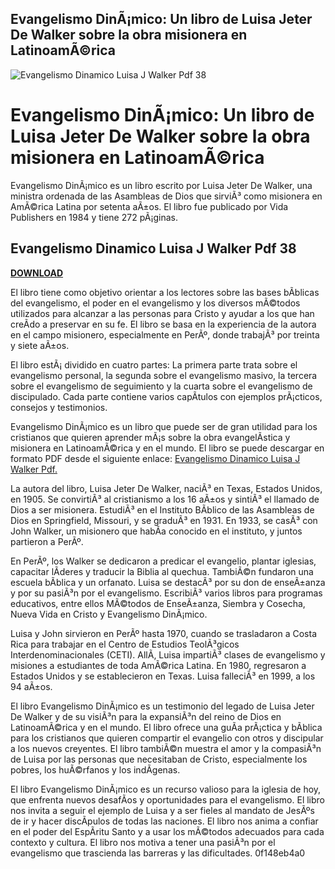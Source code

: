 ## Evangelismo DinÃ¡mico: Un libro de Luisa Jeter De Walker sobre la obra misionera en LatinoamÃ©rica

 
![Evangelismo Dinamico Luisa J Walker Pdf 38](https://encrypted-tbn1.gstatic.com/images?q=tbn:ANd9GcSV1OuirRFTNL3cmx8dzPotg7xv-7MICRQ23SxMR1zmI536J6iOOhMDWW4-)

 
# Evangelismo DinÃ¡mico: Un libro de Luisa Jeter De Walker sobre la obra misionera en LatinoamÃ©rica
 
Evangelismo DinÃ¡mico es un libro escrito por Luisa Jeter De Walker, una ministra ordenada de las Asambleas de Dios que sirviÃ³ como misionera en AmÃ©rica Latina por setenta aÃ±os. El libro fue publicado por Vida Publishers en 1984 y tiene 272 pÃ¡ginas.
 
## Evangelismo Dinamico Luisa J Walker Pdf 38


[**DOWNLOAD**](https://www.google.com/url?q=https%3A%2F%2Furllie.com%2F2tLBLP&sa=D&sntz=1&usg=AOvVaw3tysO-sQsZ5ljNLDnu-tr3)

 
El libro tiene como objetivo orientar a los lectores sobre las bases bÃ­blicas del evangelismo, el poder en el evangelismo y los diversos mÃ©todos utilizados para alcanzar a las personas para Cristo y ayudar a los que han creÃ­do a preservar en su fe. El libro se basa en la experiencia de la autora en el campo misionero, especialmente en PerÃº, donde trabajÃ³ por treinta y siete aÃ±os.
 
El libro estÃ¡ dividido en cuatro partes: La primera parte trata sobre el evangelismo personal, la segunda sobre el evangelismo masivo, la tercera sobre el evangelismo de seguimiento y la cuarta sobre el evangelismo de discipulado. Cada parte contiene varios capÃ­tulos con ejemplos prÃ¡cticos, consejos y testimonios.
 
Evangelismo DinÃ¡mico es un libro que puede ser de gran utilidad para los cristianos que quieren aprender mÃ¡s sobre la obra evangelÃ­stica y misionera en LatinoamÃ©rica y en el mundo. El libro se puede descargar en formato PDF desde el siguiente enlace: [Evangelismo Dinamico Luisa J Walker Pdf.](https://idoc.pub/download/evangelismo-dinamico-luisa-j-walker-pdf-2nv8gpzqvolk)
  
La autora del libro, Luisa Jeter De Walker, naciÃ³ en Texas, Estados Unidos, en 1905. Se convirtiÃ³ al cristianismo a los 16 aÃ±os y sintiÃ³ el llamado de Dios a ser misionera. EstudiÃ³ en el Instituto BÃ­blico de las Asambleas de Dios en Springfield, Missouri, y se graduÃ³ en 1931. En 1933, se casÃ³ con John Walker, un misionero que habÃ­a conocido en el instituto, y juntos partieron a PerÃº.
 
En PerÃº, los Walker se dedicaron a predicar el evangelio, plantar iglesias, capacitar lÃ­deres y traducir la Biblia al quechua. TambiÃ©n fundaron una escuela bÃ­blica y un orfanato. Luisa se destacÃ³ por su don de enseÃ±anza y por su pasiÃ³n por el evangelismo. EscribiÃ³ varios libros para programas educativos, entre ellos MÃ©todos de EnseÃ±anza, Siembra y Cosecha, Nueva Vida en Cristo y Evangelismo DinÃ¡mico.
 
Luisa y John sirvieron en PerÃº hasta 1970, cuando se trasladaron a Costa Rica para trabajar en el Centro de Estudios TeolÃ³gicos Interdenominacionales (CETI). AllÃ­, Luisa impartiÃ³ clases de evangelismo y misiones a estudiantes de toda AmÃ©rica Latina. En 1980, regresaron a Estados Unidos y se establecieron en Texas. Luisa falleciÃ³ en 1999, a los 94 aÃ±os.
  
El libro Evangelismo DinÃ¡mico es un testimonio del legado de Luisa Jeter De Walker y de su visiÃ³n para la expansiÃ³n del reino de Dios en LatinoamÃ©rica y en el mundo. El libro ofrece una guÃ­a prÃ¡ctica y bÃ­blica para los cristianos que quieren compartir el evangelio con otros y discipular a los nuevos creyentes. El libro tambiÃ©n muestra el amor y la compasiÃ³n de Luisa por las personas que necesitaban de Cristo, especialmente los pobres, los huÃ©rfanos y los indÃ­genas.
 
El libro Evangelismo DinÃ¡mico es un recurso valioso para la iglesia de hoy, que enfrenta nuevos desafÃ­os y oportunidades para el evangelismo. El libro nos invita a seguir el ejemplo de Luisa y a ser fieles al mandato de JesÃºs de ir y hacer discÃ­pulos de todas las naciones. El libro nos anima a confiar en el poder del EspÃ­ritu Santo y a usar los mÃ©todos adecuados para cada contexto y cultura. El libro nos motiva a tener una pasiÃ³n por el evangelismo que trascienda las barreras y las dificultades.
 0f148eb4a0
